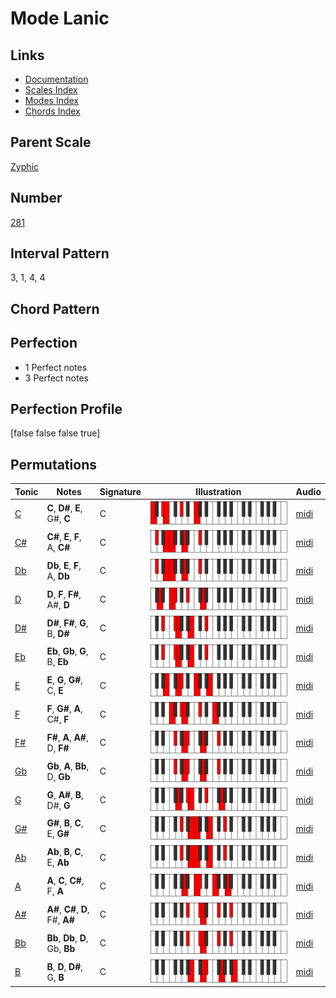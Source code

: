 # Mode Lanic

## Links

- [Documentation](index.md)
- [Scales Index](Scales.md)
- [Modes Index](Modes.md)
- [Chords Index](Chords.md)

## Parent Scale

[Zyphic](ScaleZyphic.md)

## Number

[281](https://ianring.com/musictheory/scales/281)

## Interval Pattern

3, 1, 4, 4

## Chord Pattern



## Perfection

- 1 Perfect notes
- 3 Perfect notes

## Perfection Profile

[false false false true]

## Permutations

| Tonic | Notes | Signature | Illustration | Audio |
|-------|-------|-----------|--------------|-------|
| [C](ModeCNaturalLanic.md) | **C**, **D#**, **E**, G#, **C** | C | ![CNaturalLanic](ModeCNaturalLanic.png) | [midi](https://github.com/edipermadi/music/blob/main/docs/ModeCNaturalLanic.mid?raw=true) |
| [C#](ModeCSharpLanic.md) | **C#**, **E**, **F**, A, **C#** | C | ![CSharpLanic](ModeCSharpLanic.png) | [midi](https://github.com/edipermadi/music/blob/main/docs/ModeCSharpLanic.mid?raw=true) |
| [Db](ModeDFlatLanic.md) | **Db**, **E**, **F**, A, **Db** | C | ![DFlatLanic](ModeDFlatLanic.png) | [midi](https://github.com/edipermadi/music/blob/main/docs/ModeDFlatLanic.mid?raw=true) |
| [D](ModeDNaturalLanic.md) | **D**, **F**, **F#**, A#, **D** | C | ![DNaturalLanic](ModeDNaturalLanic.png) | [midi](https://github.com/edipermadi/music/blob/main/docs/ModeDNaturalLanic.mid?raw=true) |
| [D#](ModeDSharpLanic.md) | **D#**, **F#**, **G**, B, **D#** | C | ![DSharpLanic](ModeDSharpLanic.png) | [midi](https://github.com/edipermadi/music/blob/main/docs/ModeDSharpLanic.mid?raw=true) |
| [Eb](ModeEFlatLanic.md) | **Eb**, **Gb**, **G**, B, **Eb** | C | ![EFlatLanic](ModeEFlatLanic.png) | [midi](https://github.com/edipermadi/music/blob/main/docs/ModeEFlatLanic.mid?raw=true) |
| [E](ModeENaturalLanic.md) | **E**, **G**, **G#**, C, **E** | C | ![ENaturalLanic](ModeENaturalLanic.png) | [midi](https://github.com/edipermadi/music/blob/main/docs/ModeENaturalLanic.mid?raw=true) |
| [F](ModeFNaturalLanic.md) | **F**, **G#**, **A**, C#, **F** | C | ![FNaturalLanic](ModeFNaturalLanic.png) | [midi](https://github.com/edipermadi/music/blob/main/docs/ModeFNaturalLanic.mid?raw=true) |
| [F#](ModeFSharpLanic.md) | **F#**, **A**, **A#**, D, **F#** | C | ![FSharpLanic](ModeFSharpLanic.png) | [midi](https://github.com/edipermadi/music/blob/main/docs/ModeFSharpLanic.mid?raw=true) |
| [Gb](ModeGFlatLanic.md) | **Gb**, **A**, **Bb**, D, **Gb** | C | ![GFlatLanic](ModeGFlatLanic.png) | [midi](https://github.com/edipermadi/music/blob/main/docs/ModeGFlatLanic.mid?raw=true) |
| [G](ModeGNaturalLanic.md) | **G**, **A#**, **B**, D#, **G** | C | ![GNaturalLanic](ModeGNaturalLanic.png) | [midi](https://github.com/edipermadi/music/blob/main/docs/ModeGNaturalLanic.mid?raw=true) |
| [G#](ModeGSharpLanic.md) | **G#**, **B**, **C**, E, **G#** | C | ![GSharpLanic](ModeGSharpLanic.png) | [midi](https://github.com/edipermadi/music/blob/main/docs/ModeGSharpLanic.mid?raw=true) |
| [Ab](ModeAFlatLanic.md) | **Ab**, **B**, **C**, E, **Ab** | C | ![AFlatLanic](ModeAFlatLanic.png) | [midi](https://github.com/edipermadi/music/blob/main/docs/ModeAFlatLanic.mid?raw=true) |
| [A](ModeANaturalLanic.md) | **A**, **C**, **C#**, F, **A** | C | ![ANaturalLanic](ModeANaturalLanic.png) | [midi](https://github.com/edipermadi/music/blob/main/docs/ModeANaturalLanic.mid?raw=true) |
| [A#](ModeASharpLanic.md) | **A#**, **C#**, **D**, F#, **A#** | C | ![ASharpLanic](ModeASharpLanic.png) | [midi](https://github.com/edipermadi/music/blob/main/docs/ModeASharpLanic.mid?raw=true) |
| [Bb](ModeBFlatLanic.md) | **Bb**, **Db**, **D**, Gb, **Bb** | C | ![BFlatLanic](ModeBFlatLanic.png) | [midi](https://github.com/edipermadi/music/blob/main/docs/ModeBFlatLanic.mid?raw=true) |
| [B](ModeBNaturalLanic.md) | **B**, **D**, **D#**, G, **B** | C | ![BNaturalLanic](ModeBNaturalLanic.png) | [midi](https://github.com/edipermadi/music/blob/main/docs/ModeBNaturalLanic.mid?raw=true) |
